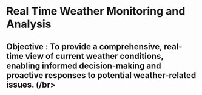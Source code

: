 # Real Time Weather Monitoring and Analysis </br>

## Objective : To provide a comprehensive, real-time view of current weather conditions, enabling informed decision-making and proactive responses to potential weather-related issues. (/br>

##
